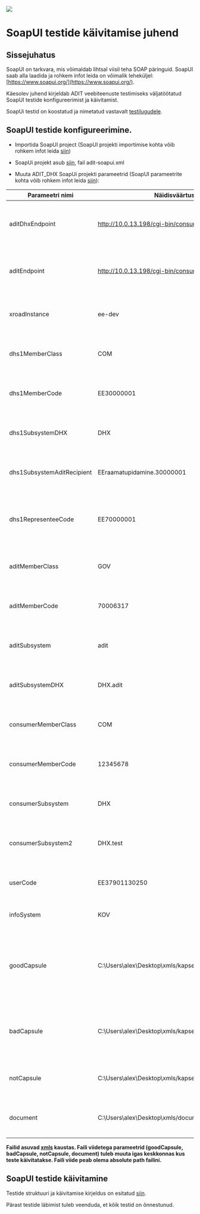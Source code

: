 ![](EL_Regionaalarengu_Fond_horisontaalne.jpg)

# SoapUI testide käivitamise juhend

## Sissejuhatus

SoapUI on tarkvara, mis võimaldab lihtsal viisil teha SOAP päringuid. SoapUI saab alla laadida ja rohkem infot leida on võimalik leheküljel: [https://www.soapui.org/](https://www.soapui.org/).

Käesolev juhend kirjeldab ADIT veebiteenuste testimiseks väljatöötatud SoapUI testide konfigureerimist ja käivitamist.

SoapUi testid on koostatud ja nimetatud vastavalt [testilugudele](ADIT-DHX-testilood.md).

## SoapUI testide konfigureerimine.

* Importida SoapUI project (SoapUI projekti importimise kohta võib rohkem infot  leida [siin](https://www.soapui.org/articles/import-project.html))
* SoapUi projekt asub [siin](../test), fail adit-soapui.xml

* Muuta ADIT_DHX SoapUi projekti parameetrid (SoapUI parameetrite kohta võib rohkem infot leida  [siin](https://www.soapui.org/functional-testing/properties/working-with-properties.html)):


| Parameetri nimi | Näidisväärtus | Kommentaar |
|-------|----------|----------------|
| aditDhxEndpoint | http://10.0.13.198/cgi-bin/consumer_proxy  | endpoint kuhu tuleb saata DHX päringud. Tavaliselt turvaserveri aadress. |
| aditEndpoint | http://10.0.13.198/cgi-bin/consumer_proxy  | endpoint kuhu tuleb saata ADIT päringud. Tavaliselt turvaserveri aadress. |
| xroadInstance | ee-dev | SOAP headeri Xtee parameetri xroadInstance väärtus |
| dhs1MemberClass | COM | testilugudes kirjeldatud DHS1 Xtee liikme memberClass |
| dhs1MemberCode | EE30000001 | testilugudes kirjeldatud DHS1 Xtee liikme memberCode |
| dhs1SubsystemDHX | DHX | testilugudes kirjeldatud DHS1 Xtee liikme DHX alamsüsteem |
| dhs1SubsystemAditRecipient | EEraamatupidamine.30000001 |  testilugudes kirjeldatud DHS1 Xtee liikme ADIT-i saaja |
| dhs1RepresenteeCode | EE70000001 | testilugudes kirjeldatud DHS1 Xtee liikme poolt vahendatava ettevõtte registrikood |
| aditMemberClass | GOV | testilugudes kirjeldatud ADIT Xtee liikme memberClass |
| aditMemberCode | 70006317 | testilugudes kirjeldatud ADIT Xtee liikme memberCode |
| aditSubsystem | adit | testilugudes kirjeldatud ADIT Xtee liikme alamsüsteem |
| aditSubsystemDHX | DHX.adit | testilugudes kirjeldatud ADIT Xtee liikme DHX alamsüsteem |
| consumerMemberClass | COM | testilugudes kirjeldatud CONSUMER Xtee liikme memberClass |
| consumerMemberCode | 12345678 | testilugudes kirjeldatud CONSUMER Xtee liikme memberCode |
| consumerSubsystem | DHX | testilugudes kirjeldatud CONSUMER Xtee liikme alamsüsteem |
| consumerSubsystem2 | DHX.test | testilugudes kirjeldatud CONSUMER Xtee liikme alamsüsteem |
| userCode | EE37901130250 | päringu teinud isiku kood ja isik, kellele dokument on suunatud  |
| infoSystem | KOV | päringut tegeva infosüsteemi nimi |
| goodCapsule | C:\Users\alex\Desktop\xmls/kapsel_21.xml | viide failile, mis sisaldab Elektroonilise andmevahetuse metaandmete loendile 2.1 vastavalt korrektselt kapseldatud faili.|
| badCapsule | C:\Users\alex\Desktop\xmls/kapsel_21_wrong.xml | viide failile, mis sisaldab XML-i, mis ei vasta Elektroonilise andmevahetuse metaandmete loendile 2.1 |
| notCapsule | C:\Users\alex\Desktop\xmls/kapsel_21_not_kapsel.xml | viide failile, mis ei ole XML-vormingus või on XML vales vormingus.  |
| document | C:\Users\alex\Desktop\xmls/document.xml | viide dokumendile, mida saadetakse kasutajale |

**Failid asuvad [xmls](../test/xmls) kaustas. Faili viidetega parameetrid (goodCapsule, badCapsule, notCapsule, document) tuleb muuta igas keskkonnas kus teste käivitatakse. Faili viide peab olema absolute path failini.**

## SoapUI testide käivitamine
Testide struktuuri ja käivitamise kirjeldus on esitatud [siin](https://www.soapui.org/functional-testing/structuring-and-running-tests.html).

Pärast testide läbimist tuleb veenduda, et kõik testid on õnnestunud.
